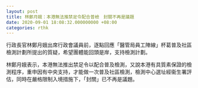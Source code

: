 ```yaml
---
layout: post
title: 林鄭月娥：本港無法推禁足令配合普檢　封關不再是議題
date: 2020-09-01 18:08:32.000000000 +08:00
categories: rthk
---
```


行政長官林鄭月娥出席行政會議員前，逐點回應「醫管局員工陣線」杯葛普及社區檢測計劃所提出的質疑，希望團體能回頭是岸，支持檢測計劃。

林鄭月娥表示，本港無法推出禁足令以配合普及檢測，又說本港有具質素保證的檢測程序，重申因有中央支持，才能做一次普及社區檢測，檢測中心選址經衞生署評估，同時在嚴格限制入境措施下，「封關」已不再是議題。
